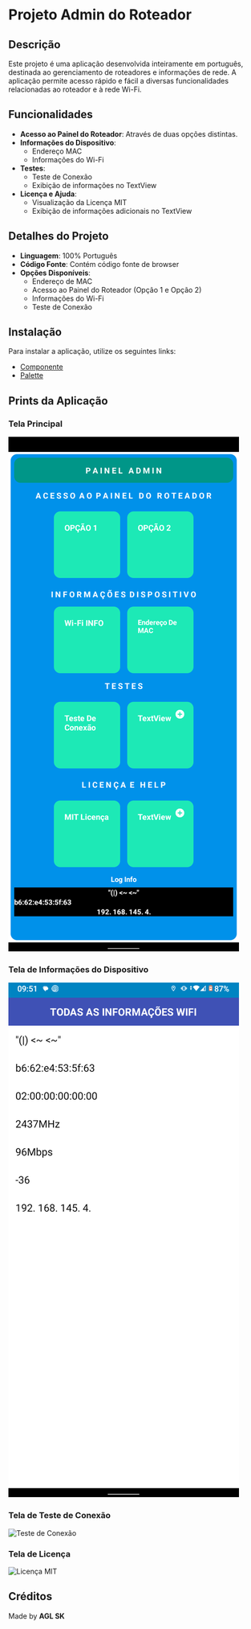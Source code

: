 # Projeto Admin do Roteador

## Descrição

Este projeto é uma aplicação desenvolvida inteiramente em português, destinada ao gerenciamento de roteadores e informações de rede. A aplicação permite acesso rápido e fácil a diversas funcionalidades relacionadas ao roteador e à rede Wi-Fi.

## Funcionalidades

- **Acesso ao Painel do Roteador**: Através de duas opções distintas.
- **Informações do Dispositivo**:
  - Endereço MAC
  - Informações do Wi-Fi
- **Testes**:
  - Teste de Conexão
  - Exibição de informações no TextView
- **Licença e Ajuda**:
  - Visualização da Licença MIT
  - Exibição de informações adicionais no TextView

## Detalhes do Projeto

- **Linguagem**: 100% Português
- **Código Fonte**: Contém código fonte de browser
- **Opções Disponíveis**:
  - Endereço de MAC
  - Acesso ao Painel do Roteador (Opção 1 e Opção 2)
  - Informações do Wi-Fi
  - Teste de Conexão


## Instalação

Para instalar a aplicação, utilize os seguintes links:

- [Componente](https://www.mediafire.com/file/niziadxcz17xkb5/component.json/file?dkey=83or979089e&r=494)
- [Palette](https://www.mediafire.com/file/37l9xh8del23o01/palette.json/file)

## Prints da Aplicação

### Tela Principal

![Tela Principal](print_da_tela_principal.png)

### Tela de Informações do Dispositivo

![Informações do Dispositivo](print_da_tela_de_informação.png)

### Tela de Teste de Conexão

![Teste de Conexão](print_da_tela_de_teste_de_conexão.png)

### Tela de Licença

![Licença MIT](print_da_tela_de_licença.png)

## Créditos

Made by **AGL SK**

